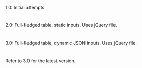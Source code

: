 1.0: Initial attempts
#
2.0: Full-fledged table, static inputs. Uses jQuery file.
#
3.0: Full-fledged table, dynamic JSON inputs. Uses jQuery file.
#
Refer to 3.0 for the latest version.

